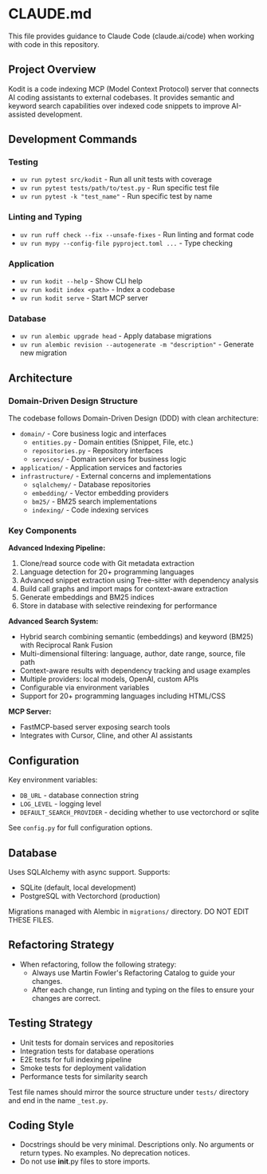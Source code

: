 # CLAUDE.md

This file provides guidance to Claude Code (claude.ai/code) when working with code in this repository.

## Project Overview

Kodit is a code indexing MCP (Model Context Protocol) server that connects AI coding assistants to external codebases. It provides semantic and keyword search capabilities over indexed code snippets to improve AI-assisted development.

## Development Commands

### Testing

- `uv run pytest src/kodit` - Run all unit tests with coverage
- `uv run pytest tests/path/to/test.py` - Run specific test file
- `uv run pytest -k "test_name"` - Run specific test by name

### Linting and Typing

- `uv run ruff check --fix --unsafe-fixes` - Run linting and format code
- `uv run mypy --config-file pyproject.toml ...` - Type checking

### Application

- `uv run kodit --help` - Show CLI help
- `uv run kodit index <path>` - Index a codebase
- `uv run kodit serve` - Start MCP server

### Database

- `uv run alembic upgrade head` - Apply database migrations
- `uv run alembic revision --autogenerate -m "description"` - Generate new migration

## Architecture

### Domain-Driven Design Structure

The codebase follows Domain-Driven Design (DDD) with clean architecture:

- `domain/` - Core business logic and interfaces
  - `entities.py` - Domain entities (Snippet, File, etc.)
  - `repositories.py` - Repository interfaces
  - `services/` - Domain services for business logic
- `application/` - Application services and factories
- `infrastructure/` - External concerns and implementations
  - `sqlalchemy/` - Database repositories
  - `embedding/` - Vector embedding providers
  - `bm25/` - BM25 search implementations
  - `indexing/` - Code indexing services

### Key Components

**Advanced Indexing Pipeline:**

1. Clone/read source code with Git metadata extraction
2. Language detection for 20+ programming languages
3. Advanced snippet extraction using Tree-sitter with dependency analysis
4. Build call graphs and import maps for context-aware extraction
5. Generate embeddings and BM25 indices
6. Store in database with selective reindexing for performance

**Advanced Search System:**

- Hybrid search combining semantic (embeddings) and keyword (BM25) with Reciprocal Rank Fusion
- Multi-dimensional filtering: language, author, date range, source, file path
- Context-aware results with dependency tracking and usage examples
- Multiple providers: local models, OpenAI, custom APIs
- Configurable via environment variables
- Support for 20+ programming languages including HTML/CSS

**MCP Server:**

- FastMCP-based server exposing search tools
- Integrates with Cursor, Cline, and other AI assistants

## Configuration

Key environment variables:

- `DB_URL` - database connection string
- `LOG_LEVEL` - logging level
- `DEFAULT_SEARCH_PROVIDER` - deciding whether to use vectorchord or sqlite

See `config.py` for full configuration options.

## Database

Uses SQLAlchemy with async support. Supports:

- SQLite (default, local development)
- PostgreSQL with Vectorchord (production)

Migrations managed with Alembic in `migrations/` directory. DO NOT EDIT THESE FILES.

## Refactoring Strategy

- When refactoring, follow the following strategy:
  - Always use Martin Fowler's Refactoring Catalog to guide your changes.
  - After each change, run linting and typing on the files to ensure your changes are correct.

## Testing Strategy

- Unit tests for domain services and repositories
- Integration tests for database operations
- E2E tests for full indexing pipeline
- Smoke tests for deployment validation
- Performance tests for similarity search

Test file names should mirror the source structure under `tests/` directory and end in
the name `_test.py`.

## Coding Style

- Docstrings should be very minimal. Descriptions only. No arguments or return types. No
  examples. No deprecation notices.
- Do not use **init**.py files to store imports.
